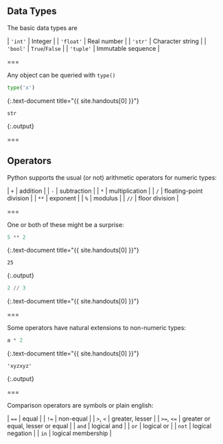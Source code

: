 ---
---

## Data Types

The basic data types are

| `'int'`   | Integer            |
| `'float'` | Real number        |
| `'str'`   | Character string   |
| `'bool'`  | `True`/`False`     |
| `'tuple'` | Immutable sequence |

===

Any object can be queried with `type()` 


~~~python
type('x')
~~~
{:.text-document title="{{ site.handouts[0] }}"}

~~~
str
~~~
{:.output}



===

## Operators

Python supports the usual (or not) arithmetic operators for numeric types:

| `+`  | addition                |
| `-`  | subtraction             |
| `*`  | multiplication          |
| `/`  | floating-point division |
| `**` | exponent                |
| `%`  | modulus                 |
| `//` | floor division          |

===

One or both of these might be a surprise:


~~~python
5 ** 2
~~~
{:.text-document title="{{ site.handouts[0] }}"}

~~~
25
~~~
{:.output}




~~~python
2 // 3
~~~
{:.text-document title="{{ site.handouts[0] }}"}



===

Some operators have natural extensions to non-numeric types:


~~~python
a * 2
~~~
{:.text-document title="{{ site.handouts[0] }}"}

~~~
'xyzxyz'
~~~
{:.output}



===

Comparison operators are symbols or plain english:

| `==`       | equal                             |
| `!=`       | non-equal                         |
| `>`, `<`   | greater, lesser                   |
| `>=`, `<=` | greater or equal, lesser or equal |
| `and`      | logical and                       |
| `or`       | logical or                        |
| `not`      | logical negation                  |
| `in`       | logical membership                |

